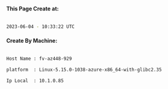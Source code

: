 
   
#### This Page Create at:

```bash

2023-06-04 - 10:33:22 UTC

```

#### Create By Machine:

```bash

Host Name : fv-az448-929

platform  : Linux-5.15.0-1038-azure-x86_64-with-glibc2.35

Ip Local  : 10.1.0.85

```

